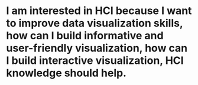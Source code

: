 # I am interested in HCI because I want to improve data visualization skills, how can I build informative and user-friendly visualization, how can I build interactive visualization, HCI knowledge should help.

